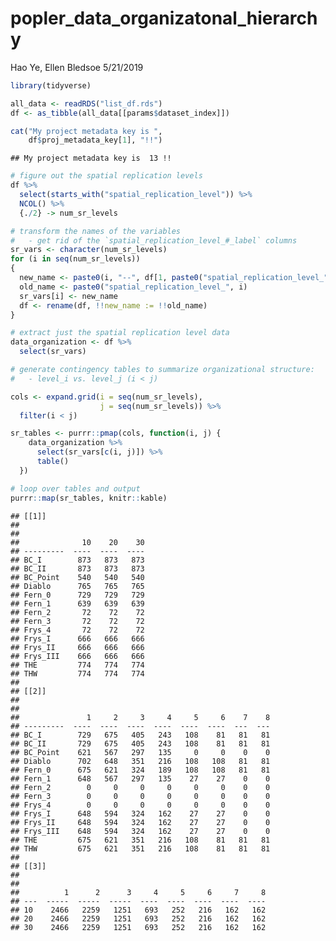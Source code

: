 popler\_data\_organizatonal\_hierarchy
================
Hao Ye, Ellen Bledsoe
5/21/2019

``` r
library(tidyverse)

all_data <- readRDS("list_df.rds")
df <- as_tibble(all_data[[params$dataset_index]])

cat("My project metadata key is ", 
    df$proj_metadata_key[1], "!!")
```

    ## My project metadata key is  13 !!

``` r
# figure out the spatial replication levels
df %>% 
  select(starts_with("spatial_replication_level")) %>%
  NCOL() %>%
  {./2} -> num_sr_levels
```

``` r
# transform the names of the variables
#   - get rid of the `spatial_replication_level_#_label` columns
sr_vars <- character(num_sr_levels)
for (i in seq(num_sr_levels))
{
  new_name <- paste0(i, "--", df[1, paste0("spatial_replication_level_", i, "_label")])
  old_name <- paste0("spatial_replication_level_", i)
  sr_vars[i] <- new_name
  df <- rename(df, !!new_name := !!old_name)
}
```

``` r
# extract just the spatial replication level data
data_organization <- df %>%
  select(sr_vars)
```

``` r
# generate contingency tables to summarize organizational structure:
#   - level_i vs. level_j (i < j)

cols <- expand.grid(i = seq(num_sr_levels), 
                    j = seq(num_sr_levels)) %>%
  filter(i < j)

sr_tables <- purrr::pmap(cols, function(i, j) {
    data_organization %>%
      select(sr_vars[c(i, j)]) %>%
      table()
  })
```

``` r
# loop over tables and output
purrr::map(sr_tables, knitr::kable)
```

    ## [[1]]
    ## 
    ## 
    ##              10    20    30
    ## ---------  ----  ----  ----
    ## BC_I        873   873   873
    ## BC_II       873   873   873
    ## BC_Point    540   540   540
    ## Diablo      765   765   765
    ## Fern_0      729   729   729
    ## Fern_1      639   639   639
    ## Fern_2       72    72    72
    ## Fern_3       72    72    72
    ## Frys_4       72    72    72
    ## Frys_I      666   666   666
    ## Frys_II     666   666   666
    ## Frys_III    666   666   666
    ## THE         774   774   774
    ## THW         774   774   774
    ## 
    ## [[2]]
    ## 
    ## 
    ##               1     2     3     4     5     6    7    8
    ## ---------  ----  ----  ----  ----  ----  ----  ---  ---
    ## BC_I        729   675   405   243   108    81   81   81
    ## BC_II       729   675   405   243   108    81   81   81
    ## BC_Point    621   567   297   135     0     0    0    0
    ## Diablo      702   648   351   216   108   108   81   81
    ## Fern_0      675   621   324   189   108   108   81   81
    ## Fern_1      648   567   297   135    27    27    0    0
    ## Fern_2        0     0     0     0     0     0    0    0
    ## Fern_3        0     0     0     0     0     0    0    0
    ## Frys_4        0     0     0     0     0     0    0    0
    ## Frys_I      648   594   324   162    27    27    0    0
    ## Frys_II     648   594   324   162    27    27    0    0
    ## Frys_III    648   594   324   162    27    27    0    0
    ## THE         675   621   351   216   108    81   81   81
    ## THW         675   621   351   216   108    81   81   81
    ## 
    ## [[3]]
    ## 
    ## 
    ##          1      2      3     4     5     6     7     8
    ## ---  -----  -----  -----  ----  ----  ----  ----  ----
    ## 10    2466   2259   1251   693   252   216   162   162
    ## 20    2466   2259   1251   693   252   216   162   162
    ## 30    2466   2259   1251   693   252   216   162   162
